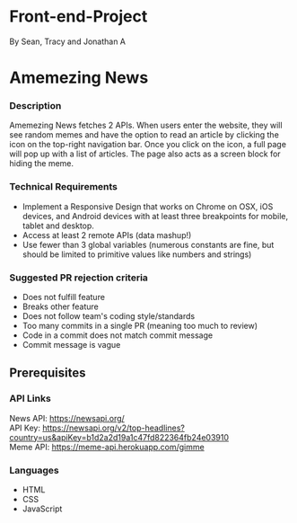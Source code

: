 # Front-end-Project
By Sean, Tracy and Jonathan A


Amemezing News
=======
### Description
Amemezing News fetches 2 APIs. When users enter the website, they will see random memes and have the option to read an article by clicking the icon on the top-right navigation bar. Once you click on the icon, a full page will pop up with a list of articles. The page also acts as a screen block for hiding the meme. 

### Technical Requirements
<ul>
<li>Implement a Responsive Design that works on Chrome on OSX, iOS devices, and Android devices with at least three breakpoints for mobile, tablet and desktop.</li>
<li>Access at least 2 remote APIs (data mashup!)</li>
<li>Use fewer than 3 global variables (numerous constants are fine, but should be limited to primitive values like numbers and strings)</li>
</ul>

### Suggested PR rejection criteria
<ul>
  <li>Does not fulfill feature</li>
  <li>Breaks other feature</li>
  <li>Does not follow team's coding style/standards</li>
  <li>Too many commits in a single PR (meaning too much to review)</li>
  <li>Code in a commit does not match commit message</li>
  <li>Commit message is vague</li>
</ul>

 
## Prerequisites
### API Links
News API: https://newsapi.org/<br/>
API Key: https://newsapi.org/v2/top-headlines?country=us&apiKey=b1d2a2d19a1c47fd822364fb24e03910<br/>
Meme API: https://meme-api.herokuapp.com/gimme<br/>


### Languages
<ul>
  <li>HTML</li>
  <li>CSS</li>
  <li>JavaScript</li>
</ul>
